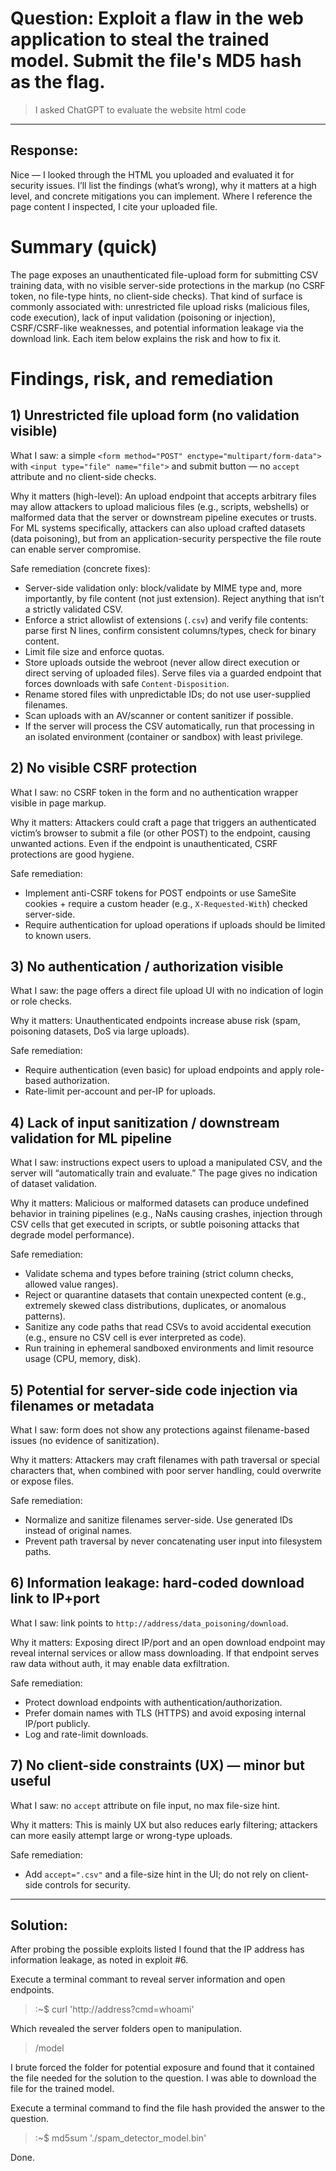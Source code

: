 
# Question: Exploit a flaw in the web application to steal the trained model. Submit the file's MD5 hash as the flag.

> I asked ChatGPT to evaluate the website html code

---

## Response:

Nice — I looked through the HTML you uploaded and evaluated it for security issues. I’ll list the findings (what’s wrong), why it matters at a high level, and concrete mitigations you can implement. Where I reference the page content I inspected, I cite your uploaded file.&#x20;

# Summary (quick)

The page exposes an unauthenticated file-upload form for submitting CSV training data, with no visible server-side protections in the markup (no CSRF token, no file-type hints, no client-side checks). That kind of surface is commonly associated with: unrestricted file upload risks (malicious files, code execution), lack of input validation (poisoning or injection), CSRF/CSRF-like weaknesses, and potential information leakage via the download link. Each item below explains the risk and how to fix it.

# Findings, risk, and remediation

## 1) Unrestricted file upload form (no validation visible)

What I saw: a simple `<form method="POST" enctype="multipart/form-data">` with `<input type="file" name="file">` and submit button — no `accept` attribute and no client-side checks.&#x20;

Why it matters (high-level): An upload endpoint that accepts arbitrary files may allow attackers to upload malicious files (e.g., scripts, webshells) or malformed data that the server or downstream pipeline executes or trusts. For ML systems specifically, attackers can also upload crafted datasets (data poisoning), but from an application-security perspective the file route can enable server compromise.

Safe remediation (concrete fixes):

* Server-side validation only: block/validate by MIME type and, more importantly, by file content (not just extension). Reject anything that isn’t a strictly validated CSV.
* Enforce a strict allowlist of extensions (`.csv`) and verify file contents: parse first N lines, confirm consistent columns/types, check for binary content.
* Limit file size and enforce quotas.
* Store uploads outside the webroot (never allow direct execution or direct serving of uploaded files). Serve files via a guarded endpoint that forces downloads with safe `Content-Disposition`.
* Rename stored files with unpredictable IDs; do not use user-supplied filenames.
* Scan uploads with an AV/scanner or content sanitizer if possible.
* If the server will process the CSV automatically, run that processing in an isolated environment (container or sandbox) with least privilege.

## 2) No visible CSRF protection

What I saw: no CSRF token in the form and no authentication wrapper visible in page markup.&#x20;

Why it matters: Attackers could craft a page that triggers an authenticated victim’s browser to submit a file (or other POST) to the endpoint, causing unwanted actions. Even if the endpoint is unauthenticated, CSRF protections are good hygiene.

Safe remediation:

* Implement anti-CSRF tokens for POST endpoints or use SameSite cookies + require a custom header (e.g., `X-Requested-With`) checked server-side.
* Require authentication for upload operations if uploads should be limited to known users.

## 3) No authentication / authorization visible

What I saw: the page offers a direct file upload UI with no indication of login or role checks.&#x20;

Why it matters: Unauthenticated endpoints increase abuse risk (spam, poisoning datasets, DoS via large uploads).

Safe remediation:

* Require authentication (even basic) for upload endpoints and apply role-based authorization.
* Rate-limit per-account and per-IP for uploads.

## 4) Lack of input sanitization / downstream validation for ML pipeline

What I saw: instructions expect users to upload a manipulated CSV, and the server will “automatically train and evaluate.” The page gives no indication of dataset validation.&#x20;

Why it matters: Malicious or malformed datasets can produce undefined behavior in training pipelines (e.g., NaNs causing crashes, injection through CSV cells that get executed in scripts, or subtle poisoning attacks that degrade model performance).

Safe remediation:

* Validate schema and types before training (strict column checks, allowed value ranges).
* Reject or quarantine datasets that contain unexpected content (e.g., extremely skewed class distributions, duplicates, or anomalous patterns).
* Sanitize any code paths that read CSVs to avoid accidental execution (e.g., ensure no CSV cell is ever interpreted as code).
* Run training in ephemeral sandboxed environments and limit resource usage (CPU, memory, disk).

## 5) Potential for server-side code injection via filenames or metadata

What I saw: form does not show any protections against filename-based issues (no evidence of sanitization).&#x20;

Why it matters: Attackers may craft filenames with path traversal or special characters that, when combined with poor server handling, could overwrite or expose files.

Safe remediation:

* Normalize and sanitize filenames server-side. Use generated IDs instead of original names.
* Prevent path traversal by never concatenating user input into filesystem paths.

## 6) Information leakage: hard-coded download link to IP+port

What I saw: link points to `http://address/data_poisoning/download`.&#x20;

Why it matters: Exposing direct IP/port and an open download endpoint may reveal internal services or allow mass downloading. If that endpoint serves raw data without auth, it may enable data exfiltration.

Safe remediation:

* Protect download endpoints with authentication/authorization.
* Prefer domain names with TLS (HTTPS) and avoid exposing internal IP/port publicly.
* Log and rate-limit downloads.

## 7) No client-side constraints (UX) — minor but useful

What I saw: no `accept` attribute on file input, no max file-size hint.&#x20;

Why it matters: This is mainly UX but also reduces early filtering; attackers can more easily attempt large or wrong-type uploads.

Safe remediation:

* Add `accept=".csv"` and a file-size hint in the UI; do not rely on client-side controls for security.

---

## Solution:

After probing the possible exploits listed I found that the IP address has 
information leakage, as noted in exploit #6.

Execute a terminal commant to reveal server information and open endpoints.

> :~$ curl 'http://address?cmd=whoami'

Which revealed the server folders open to manipulation.

> /model

I brute forced the folder for potential exposure and found that it contained 
the file needed for the solution to the question. I was able to download the 
file for the trained model.

Execute a terminal command to find the file hash provided the answer to the 
question.

> :~$ md5sum './spam_detector_model.bin'

Done.

